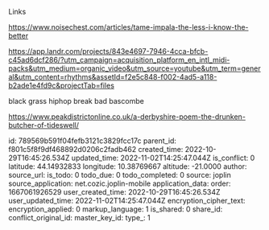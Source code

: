 Links

https://www.noisechest.com/articles/tame-impala-the-less-i-know-the-better

https://app.landr.com/projects/843e4697-7946-4cca-bfcb-c45ad6dcf286/?utm_campaign=acquisition_platform_en_intl_midi-packs&utm_medium=organic_video&utm_source=youtube&utm_term=general&utm_content=rhythms&assetId=f2e5c848-f002-4ad5-a118-b2ade1e4fd9c&projectTab=files

black grass hiphop break bad bascombe

https://www.peakdistrictonline.co.uk/a-derbyshire-poem-the-drunken-butcher-of-tideswell/


id: 789569b591f04fefb3121c3829fcc17c
parent_id: f801c5f8f9df468892d0206c2fadb462
created_time: 2022-10-29T16:45:26.534Z
updated_time: 2022-11-02T14:25:47.044Z
is_conflict: 0
latitude: 44.14932833
longitude: 10.38769667
altitude: -21.0000
author: 
source_url: 
is_todo: 0
todo_due: 0
todo_completed: 0
source: joplin
source_application: net.cozic.joplin-mobile
application_data: 
order: 1667061926529
user_created_time: 2022-10-29T16:45:26.534Z
user_updated_time: 2022-11-02T14:25:47.044Z
encryption_cipher_text: 
encryption_applied: 0
markup_language: 1
is_shared: 0
share_id: 
conflict_original_id: 
master_key_id: 
type_: 1